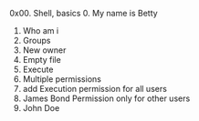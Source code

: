 0x00. Shell, basics
0. My name is Betty
1. Who am i
2. Groups
3. New owner
4. Empty file
5. Execute
6. Multiple permissions
7. add Execution permission for all users
8. James Bond Permission only for other users
9. John Doe
